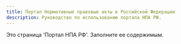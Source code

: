 ```yaml
---
title: Портал Нормативные правовые акты в Российской Федерации
description: Руководство по использованию портала НПА РФ.
---
```



Это страница 'Портал НПА РФ'. Заполните ее содержимым.

